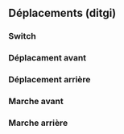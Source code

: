 ## Déplacements (ditgi)

### Switch

### Déplacament avant

### Déplacement arrière

### Marche avant

### Marche arrière

